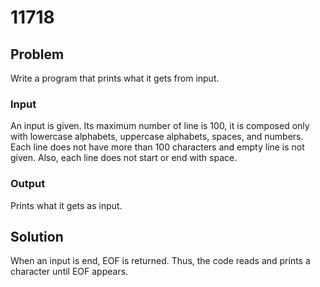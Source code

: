 # 11718

## Problem
Write a program that prints what it gets from input.

### Input
An input is given. Its maximum number of line is 100, it is composed only with lowercase alphabets, uppercase alphabets, spaces, and numbers. Each line does not have more than 100 characters and empty line is not given. Also, each line does not start or end with space.

### Output
Prints what it gets as input.

## Solution
When an input is end, EOF is returned. Thus, the code reads and prints a character until EOF appears.

